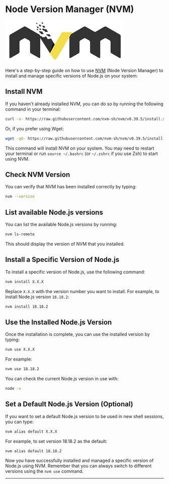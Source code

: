 # Node Version Manager (NVM)

![nvm](../images/nvm.png)

Here's a step-by-step guide on how to use [NVM](https://github.com/nvm-sh/nvm) (Node Version Manager) to install and manage specific versions of Node.js on your system:

## Install NVM

If you haven't already installed NVM, you can do so by running the following command in your terminal:

```bash
curl -o- https://raw.githubusercontent.com/nvm-sh/nvm/v0.39.5/install.sh | bash
```

Or, if you prefer using Wget:

```bash
wget -qO- https://raw.githubusercontent.com/nvm-sh/nvm/v0.39.5/install.sh | bash
```

This command will install NVM on your system. You may need to restart your terminal or run `source ~/.bashrc` (or `~/.zshrc` if you use Zsh) to start using NVM.

## Check NVM Version

You can verify that NVM has been installed correctly by typing:

```bash
nvm --version
```

## List available Node.js versions

You can list the available Node.js versions by running:

```bash
nvm ls-remote
```

This should display the version of NVM that you installed.

## Install a Specific Version of Node.js

To install a specific version of Node.js, use the following command:

```bash
nvm install X.X.X
```

Replace `X.X.X` with the version number you want to install. For example, to install Node.js version `18.18.2`:

```bash
nvm install 18.18.2
```

## Use the Installed Node.js Version

Once the installation is complete, you can use the installed version by typing:

```bash
nvm use X.X.X
```

For example:

```bash
nvm use 18.18.2
```

You can check the current Node.js version in use with:

```bash
node -v
```

## Set a Default Node.js Version (Optional)

If you want to set a default Node.js version to be used in new shell sessions, you can type:

```bash
nvm alias default X.X.X
```

For example, to set version 18.18.2 as the default:

```bash
nvm alias default 18.18.2
```

Now you have successfully installed and managed a specific version of Node.js using NVM.
Remember that you can always switch to different versions using the `nvm use` command.

---
